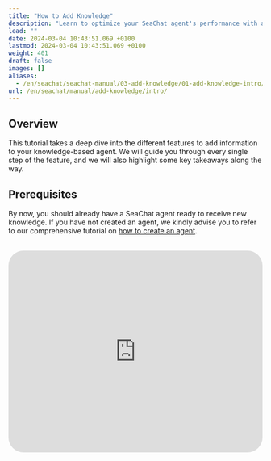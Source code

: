 ```yaml
---
title: "How to Add Knowledge"
description: "Learn to optimize your SeaChat agent's performance with advanced features by adding knowledge seamlessly."
lead: ""
date: 2024-03-04 10:43:51.069 +0100
lastmod: 2024-03-04 10:43:51.069 +0100
weight: 401
draft: false
images: []
aliases:
  - /en/seachat/seachat-manual/03-add-knowledge/01-add-knowledge-intro/
url: /en/seachat/manual/add-knowledge/intro/
---
```

## Overview
This tutorial takes a deep dive into the different features to add information to your knowledge-based agent. We will guide you through every single step of the feature, and we will also highlight some key takeaways along the way.

## Prerequisites
By now, you should already have a SeaChat agent ready to receive new knowledge. If you have not created an agent, we kindly advise you to refer to our comprehensive tutorial on [how to create an agent](https://wiki.seasalt.ai/en/seachat/manual/create-new-agent/).

<br/>

<iframe width="100%" height="400" src="https://www.youtube.com/embed/5gKBId9hjC4?list=PL8K7_LTqly44LeOocjDOpXH0svonxa0T0" title="YouTube video player" frameborder="0" allow="accelerometer; autoplay; clipboard-write; encrypted-media; gyroscope; picture-in-picture; web-share" allowfullscreen style="border-radius: 30px;"></iframe>
